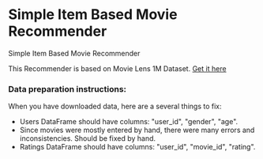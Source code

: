 # Simple Item Based Movie Recommender
Simple Item Based Movie Recommender 

This Recommender is based on Movie Lens 1M Dataset. [Get it here](https://grouplens.org/datasets/movielens/1m/)

### Data preparation instructions:

When you have downloaded data, here are a several things to fix:

- Users DataFrame should have columns: "user_id", "gender", "age".
- Since movies were mostly entered by hand, there were many errors and inconsistencies. Should be fixed by hand.
- Ratings DataFrame should have columns: "user_id", "movie_id", "rating".
